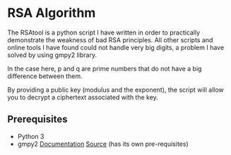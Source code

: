 # RSA Algorithm
 
The RSAtool is a python script I have written in order to practically demonstrate the weakness of bad RSA principles. All other scripts and online tools I have found could not handle very big digits, a problem I have solved by using gmpy2 library.

In the case here, p and q are prime numbers that do not have a big difference between them.

By providing a public key (modulus and the exponent), the script will allow you to decrypt a ciphertext associated with the key.

## Prerequisites
- Python 3
- gmpy2 [Documentation](https://gmpy2.readthedocs.io/en/latest/overview.html) [Source](https://pypi.org/project/gmpy2/) (has its own pre-requisites)